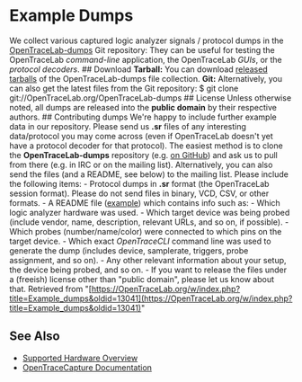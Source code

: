 # Example Dumps
We collect various captured logic analyzer signals / protocol dumps in the [OpenTraceLab-dumps](http://github.com/OpenTraceLab/?p=OpenTraceLab-dumps.git;a=tree) Git repository: They can be useful for testing the OpenTraceLab *command-line* application, the OpenTraceLab *GUIs*, or the *protocol decoders*. ## Download **Tarball:** You can download [released tarballs](http://OpenTraceLab.org/download/source/OpenTraceLab-dumps/) of the OpenTraceLab-dumps file collection. **Git:** Alternatively, you can also get the latest files from the Git repository: $ git clone git://OpenTraceLab.org/OpenTraceLab-dumps ## License Unless otherwise noted, all dumps are released into the **public domain** by their respective authors. ## Contributing dumps We're happy to include further example data in our repository. Please send us **.sr** files of any interesting data/protocol you may come across (even if OpenTraceLab doesn't yet have a protocol decoder for that protocol). The easiest method is to clone the **OpenTraceLab-dumps** repository (e.g. [on GitHub](https://github.com/opentracelab/OpenTraceLab-dumps)) and ask us to pull from there (e.g. in IRC or on the mailing list). Alternatively, you can also send the files (and a README, see below) to the mailing list. Please include the following items: \- Protocol dumps in **.sr** format (the OpenTraceLab session format). Please do not send files in binary, VCD, CSV, or other formats. \- A README file ([example](http://github.com/OpenTraceLab/?p=OpenTraceLab-dumps.git;a=blob_plain;f=jtag/olimex_stm32-h103/README;hb=HEAD)) which contains info such as: \- Which logic analyzer hardware was used. \- Which target device was being probed (include vendor, name, description, relevant URLs, and so on, if possible). \- Which probes (number/name/color) were connected to which pins on the target device. \- Which exact *OpenTraceCLI* command line was used to generate the dump (includes device, samplerate, triggers, probe assignment, and so on). \- Any other relevant information about your setup, the device being probed, and so on. \- If you want to release the files under a (freeish) license other than "public domain", please let us know about that.
Retrieved from "[https://OpenTraceLab.org/w/index.php?title=Example_dumps&oldid=13041](https://OpenTraceLab.org/w/index.php?title=Example_dumps&oldid=13041)"
## See Also
- [Supported Hardware Overview](../supported-hardware.md)
- [OpenTraceCapture Documentation](../../opentracecapture/overview.md)
